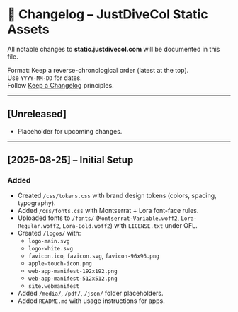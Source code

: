 # 📜 Changelog – JustDiveCol Static Assets

All notable changes to **static.justdivecol.com** will be documented in this file.

Format: Keep a reverse-chronological order (latest at the top).  
Use `YYYY-MM-DD` for dates.  
Follow [Keep a Changelog](https://keepachangelog.com/en/1.0.0/) principles.

---

## [Unreleased]
- Placeholder for upcoming changes.

---

## [2025-08-25] – Initial Setup
### Added
- Created `/css/tokens.css` with brand design tokens (colors, spacing, typography).
- Added `/css/fonts.css` with Montserrat + Lora font-face rules.
- Uploaded fonts to `/fonts/` (`Montserrat-Variable.woff2`, `Lora-Regular.woff2`, `Lora-Bold.woff2`) with `LICENSE.txt` under OFL.
- Created `/logos/` with:
  - `logo-main.svg`
  - `logo-white.svg`
  - `favicon.ico`, `favicon.svg`, `favicon-96x96.png`
  - `apple-touch-icon.png`
  - `web-app-manifest-192x192.png`
  - `web-app-manifest-512x512.png`
  - `site.webmanifest`
- Added `/media/`, `/pdf/`, `/json/` folder placeholders.
- Added `README.md` with usage instructions for apps.


